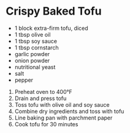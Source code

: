 # Crispy Baked Tofu

* 1 block extra-firm tofu, diced
* 1 tbsp olive oil
* 1 tbsp soy sauce
* 1 tbsp cornstarch
* garlic powder
* onion powder
* nutritional yeast
* salt
* pepper

1. Preheat oven to 400°F
1. Drain and press tofu
1. Toss tofu with olive oil and soy sauce
1. Combine dry ingredients and toss with tofu
1. Line baking pan with parchment paper
1. Cook tofu for 30 minutes
